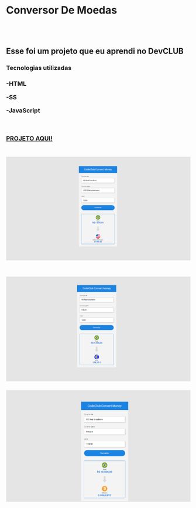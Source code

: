 <h1>Conversor De Moedas</h1>
<br>
<br>
<h2>Esse foi um projeto que eu aprendi no DevCLUB</h2>


<h3>Tecnologias utilizadas<h3>
<p>-HTML</p>
<p>-SS</p>
<p>-JavaScript</p>
<br>
<br>
<a href="https://edivilhian-h.github.io/ProjetoConversorDeMoedas/" target="_blank" rel="noopener noreferrer">PROJETO AQUI!</a>
<br>
<br>

<br>
<img src="https://github.com/Edivilhian-H/ProjetoConversorDeMoedas/blob/master/assets/imgProjet/BRL%20para%20USD.png?raw=true"/>
<br>
<br>
<br>
<img src="https://github.com/Edivilhian-H/ProjetoConversorDeMoedas/blob/master/assets/imgProjet/BRL%20para%20EUR.png?raw=true"/>
<br>
<br>
<img src="https://github.com/Edivilhian-H/ProjetoConversorDeMoedas/blob/master/assets/imgProjet/BRL%20para%20BTC.png?raw=true"/>
